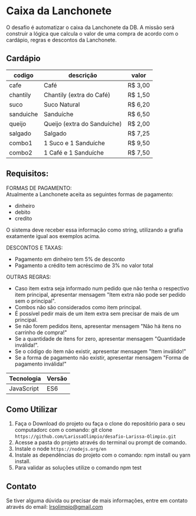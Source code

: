 



# Caixa da Lanchonete

O desafio é automatizar o caixa da Lanchonete da DB. A missão será construir a lógica que calcula o valor de uma compra de acordo com o cardápio, regras e descontos da Lanchonete.

## Cardápio
 | codigo    | descrição                   | valor   |
  |-----------|-----------------------------|---------|
  | cafe      | Café                        | R$ 3,00 |
  | chantily  | Chantily (extra do Café)    | R$ 1,50 |
  | suco      | Suco Natural                | R$ 6,20 |
  | sanduiche | Sanduíche                   | R$ 6,50 |
  | queijo    | Queijo (extra do Sanduíche) | R$ 2,00 |
  | salgado   | Salgado                     | R$ 7,25 |
  | combo1    | 1 Suco e 1 Sanduíche        | R$ 9,50 |
  | combo2    | 1 Café e 1 Sanduíche        | R$ 7,50 |

## Requisitos:
FORMAS DE PAGAMENTO:  </br>
Atualmente a Lanchonete aceita as seguintes formas de pagamento: </br>

* dinheiro 
* debito 
* credito 

O sistema deve receber essa informação como string, utilizando a grafia exatamente igual aos exemplos acima.

DESCONTOS E TAXAS:  </br>
* Pagamento em dinheiro tem 5% de desconto
* Pagamento a crédito tem acréscimo de 3% no valor total </br>

OUTRAS REGRAS:  </br>
* Caso item extra seja informado num pedido que não tenha o respectivo item principal, apresentar mensagem "Item extra não pode ser pedido sem o principal".
* Combos não são considerados como item principal.
* É possível pedir mais de um item extra sem precisar de mais de um principal.
* Se não forem pedidos itens, apresentar mensagem "Não há itens no carrinho de compra!"
* Se a quantidade de itens for zero, apresentar mensagem "Quantidade inválida!".
* Se o código do item não existir, apresentar mensagem "Item inválido!"
* Se a forma de pagamento não existir, apresentar mensagem "Forma de pagamento inválida!"


| Tecnologia      | Versão       |
|-----------------|--------------|
| JavaScript      | ES6          |


## Como Utilizar
1. Faça o Download do projeto ou faça o clone do repositório para o seu computadorc com o comando: git clone `https://github.com/LarissaOlimpio/desafio-Larissa-Olimpio.git`
2. Acesse a pasta do projeto através do terminal ou prompt de comando.
3. Instale o node `https://nodejs.org/en`
4. Instale as dependências do projeto com o comando: npm install ou yarn install.
5. Para validar as soluções utilize o comando npm test


## Contato
Se tiver alguma dúvida ou precisar de mais informações, entre em contato através do email: lrsolimpio@gmail.com

